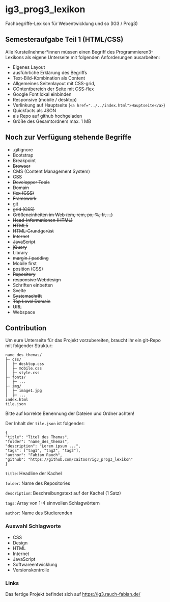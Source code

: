 # ig3_prog3_lexikon
Fachbegriffe-Lexikon für Webentwicklung und so (IG3 / Prog3)

## Semesteraufgabe Teil 1 (HTML/CSS)
Alle Kursteilnehmer*innen müssen einen Begriff des Programmieren3-Lexikons als eigene Unterseite mit folgenden Anforderungen ausarbeiten:

- Eigenes Layout
- ausführliche Erklärung des Begriffs
- Text-Bild-Kombination als Content
- Allgemeines Seitenlayout mit CSS-grid, 
- COntentbereich der Seite mit CSS-flex
- Google Font lokal einbinden 
- Responsive (mobile / desktop)
- Verlinkung auf Hauptseite (`<a href="../../index.html">Hauptseite</a>`)
- Quickfacts als JSON
- als Repo auf github hochgeladen
- Größe des Gesamtordners max. 1 MB

## Noch zur Verfügung stehende Begriffe
* .gitignore
* Bootstrap
* Breakpoint
* ~~Browser~~
* CMS (Content Management System)
* ~~CSS~~
* ~~Developper Tools~~
* ~~Domain~~
* ~~flex (CSS)~~
* ~~Framework~~
* git
* ~~grid (CSS)~~
* ~~Größeneinheiten im Web (em, rem, px, %, fr, …)~~
* ~~Head-Informationen (HTML)~~
* ~~HTML5~~
* ~~HTML-Grundgerüst~~
* ~~Internet~~
* ~~JavaScript~~
* ~~jQuery~~
* Library
* ~~margin / padding~~
* Mobile first
* position (CSS)
* ~~Repository~~
* ~~responsive Webdesign~~
* Schriften einbetten
* Svelte
* ~~Systemschrift~~
* ~~Top Level Domain~~
* ~~URL~~
* Webspace

## Contribution
Um eure Unterseite für das Projekt vorzubereiten, braucht ihr ein git-Repo mit folgender Struktur:

```
name_des_themas/
├─ css/
│  ├─ desktop.css
│  ├─ mobile.css
│  ├─ style.css
├─ fonts/
│  ├─ ...
├─ img/
│  ├─ image1.jpg
│  ├─ ...
index.html
tile.json
```

Bitte auf korrekte Benennung der Dateien und Ordner achten!

Der Inhalt der `tile.json` ist folgender:
```
{
"title": "Titel des Themas",
"folder": "name_des_themas",
"description": "Lorem ipsum ...",
"tags": ["tag1", "tag2", "tag3"],
"author": "Fabian Rauch",
"github": "https://github.com/caitoor/ig3_prog3_lexikon"
}
```
`title`: Headline der Kachel

`folder`: Name des Repositories

`description`: Beschreibungstext auf der Kachel (1 Satz)

`tags`: Array von 1-4 sinnvollen Schlagwörtern

`author`: Name des Studierenden

### Auswahl Schlagworte

- CSS
- Design
- HTML
- Internet
- JavaScript
- Softwareentwicklung
- Versionskontrolle

### Links

Das fertige Projekt befindet sich auf https://ig3.rauch-fabian.de/